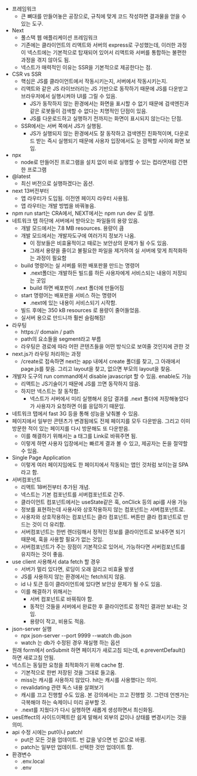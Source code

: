 - 프레임워크
  - 큰 뼈대를 만들어놓은 공장으로, 규칙에 맞게 코드 작성하면 결과물을 얻을 수 있는 도구.
- Next
  - 풀스택 웹 애플리케이션 프레임워크
  - 기존에는 클라이언트의 리액트와 서버의 express로 구성했는데, 이러한 과정이 넥스트에는 기본적으로 탑재되어 있어서 리액트와 서버를 통합하는 불편한 과정을 겪지 않아도 됨.
  - 넥스트가 매력적인 이유는 SSR을 기본적으로 제공한다는 점.
- CSR vs SSR
  - 핵심은 JS를 클라이언트에서 작동시키는지, 서버에서 작동시키는지.
  - 리액트와 같은 JS 라이브러리는 JS 기반으로 동작하기 때문에 JS를 다운받고 브라우저에서 실행시켜야 UI를 그릴 수 있음.
    - JS가 동작하지 않는 환경에서는 화면을 표시할 수 없기 때문에 검색엔진과 같은 로봇들이 검색할 수 없다는 치명적인 단점이 있음.
    - JS를 다운로드하고 실행하기 전까지는 화면이 표시되지 않는다는 단점.
  - SSR에서는 서버 쪽에서 JS가 실행됨.
    - JS가 실행되지 않는 환경에서도 잘 동작하고 검색엔진 친화적이며, 다운로드 받는 즉시 실행되기 때문에 사용자 입장에서도 눈 깜짝할 사이에 화면 보임.
- npx
  - node로 만들어진 프로그램을 설치 없이 바로 실행할 수 있는 컵라면처럼 간편한 프로그램
- @latest
  - 최신 버전으로 실행하겠다는 옵션.
- next 13버전부터
  - 앱 라우터가 도입됨. 이전엔 페이지 라우터 사용됨.
  - 앱 라우터는 개발 방법을 바꿔놓음.
- npm run start는 CRA에서, NEXT에서는 npm run dev 로 실행.
- 네트워크 탭 하단에 서버에서 받아오는 파일들의 용량 있음.
  - 개발 모드에서는 7.8 MB resources. 용량이 큼
  - 개발 모드에서는 개발자도구에 여러가지 정보가 나옴.
    - 이 정보들은 비효율적이고 때로는 보안상의 문제가 될 수도 있음.
    - 그래서 용량을 줄이고 불필요한 파일을 제거하여 실 서버에 맞게 최적화하는 과정이 필요함
  - build 명령어는 실 서버를 위한 배포판믈 만드는 명령어
    - .next폴더는 개발하든 빌드를 하든 사용자에게 서비스되는 내용이 저장되는 곳임
    - build 하면 배포판이 .next 폴더에 만들어짐
  - start 명령어는 배포판을 서비스 하는 명령어
    - .next에 있는 내용이 서비스되기 시작함.
  - 빌드 후에는 350 kB resources 로 용량이 줄어들었음.
  - 실서버 용으로 만드니까 훨씬 슬림해짐!
- 라우팅
  - https:// domain / path
  - path의 요소들을 segment라고 부름
  - 라우팅은 경로에 따라 어떤 콘텐츠들을 어떤 방식으로 보여줄 것인지에 관한 것
- next.js가 라우팅 처리하는 과정
  - /create로 접속하면 next는 app 내에서 create 폴더를 찾고, 그 아래에서 page.js를 찾음. 그리고 layout을 찾고, 없으면 부모의 layout을 찾음.
- 개발자 도구의 run command에서 disable javascript 할 수 있음. enable도 가능
  - 리액트는 JS기술이기 때문에 JS를 끄면 동작하지 않음.
  - 하지만 넥스트는 잘 동작함.
    - 넥스트가 서버에서 미리 실행해서 응답 결과를 .next 폴더에 저장해놓았다가 사용자가 요청하면 이를 응답하기 때문임.
- 네트워크 탭에서 fast 3G 등을 통해 성능을 낮춰볼 수 있음.
- 페이지에서 일부만 콘텐츠가 변경됨에도 전체 페이지를 모두 다운받음. 그리고 이미 방문한 적이 있는 페이지를 다시 방문해도 또 다운받음.
  - 이를 해결하기 위해서는 a 태그를 Link로 바꿔주면 됨.
  - 이렇게 하면 사용자 입장에서는 빠르게 결과 볼 수 있고, 제공자는 돈을 절약할 수 있음.
- Single Page Application
  - 이렇게 여러 페이지임에도 한 페이지에서 작동되는 앱인 것처럼 보이는걸 SPA라고 함.
- 서버컴포넌트
  - 리액트 18버전부터 추가된 개념.
  - 넥스트는 기본 컴포넌트를 서버컴포넌트로 간주.
  - 클라이언트 컴포넌트에서는 useState같은 훅, onClick 등의 api를 사용 가능
  - 정보를 표현하는데 사용사와 상호작용하지 않는 컴포넌트는 서버컴포넌트로.
  - 사용자와 상호작용하는 컴포넌트는 클라 컴포넌트. 버튼만 클라 컴포넌트로 만드는 것이 더 유리함.
  - 서버컴포넌트는 한번 렌더링해서 정적인 정보를 클라이언트로 보내주면 되기 때문에, 훅을 사용할 필요가 없는 것임.
  - 서버컴포넌트가 주는 장점이 기본적으로 있어서, 가능하다면 서버컴포넌트를 유지하는 것이 좋음.
- use client 사용해서 data fetch 할 경우
  - 서버가 멀리 있다면, 로딩이 오래 걸리고 비효율 발생
  - JS를 사용하지 않는 환경에서는 fetch되지 않음.
  - id 나 토큰 등이 클라이언트에 있다면 보안상 문제가 될 수도 있음.
  - 이를 해결하기 위해서는
    - 서버 컴포넌트로 바꿔줘야 함.
    - 동적인 것들을 서버에서 완료한 후 클라이언트로 정적인 결과만 보내는 것임.
    - 용량이 작고, 비용도 적음.
- json-server 실행
  - npx json-server --port 9999 --watch db.json
  - watch 는 db가 수정된 경우 재실행 하는 옵션
- 원래 form에서 onSubmit 하면 페이지가 새로고침 되는데, e.preventDefault() 하면 새로고침 안됨.
- 넥스트는 동일한 요청을 최적화하기 위해 cache 함.
  - 기본적으로 한번 저장된 것을 그대로 들고옴.
  - miss는 캐시를 사용하지 않았다. hit는 캐시를 사용했다는 의미.
  - revalidating 관련 독스 내용 살펴보기
  - 캐시를 끄고 진행할 수도 있음. 본 강의에서는 끄고 진행할 것. 그런데 언젠가는 극복해야 하는 숙제이니 미리 공부할 것.
  - .next를 지웠다가 다시 실행하면 새롭게 생성하면서 최신화됨.
- uesEffect의 사이드이펙트란 쉽게 말해서 외부의 값이나 상태를 변경시키는 것을 의미.
- api 수정 시에는 put이나 patch!
  - put은 모든 것을 업데이트. 빈 값을 넣으면 빈 값으로 바뀜.
  - patch는 일부만 업데이트. 선택한 것만 업데이트 함.
- 환경변수
  - .env.local
  - .env
